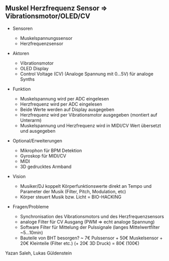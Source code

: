 ## Muskel Herzfrequenz Sensor => Vibrationsmotor/OLED/CV
- Sensoren
	- Muskelspannungssensor
	- Herzfrequenzsensor

- Aktoren
	- Vibrationsmotor
	- OLED Display
	- Control Voltage (CV) (Analoge Spannung mit 0...5V) für analoge Synths

- Funktion
	- Muskelspannung wird per ADC eingelesen
	- Herzfrequenz wird per ADC eingelesen
	- Beide Werte werden auf Display ausgegeben
	- Herzfrequenz wird per Vibrationsmotor ausgegeben (montiert auf Unterarm)
	- Muskelspannung und Herzfrequenz wird in MIDI/CV Wert übersetzt und ausgegeben

- Optional/Erweiterungen
	- Mikrophon für BPM Detektion
	- Gyroskop für MIDI/CV
	- MIDI
	- 3D gedrucktes Armband

- Vision
	- Musiker/DJ koppelt Körperfunktionswerte direkt an Tempo und Parameter der Musik (Filter, Pitch, Modulation, etc)
	- Körper steuert Musik bzw. Licht = BIO-HACKING

- Fragen/Probleme
	- Synchronisation des Vibrationsmotors und des Herzfrequenzsensors
	- analoge Filter für CV Ausgang (PWM => echt analoge Spannung)
	- Software Filter für Mittelung der Pulssignale (langes Mittelwertfilter ~5...10min)
	- Bauteile von BHT besorgen? ~ 7€ Pulssensor + 50€ Muskelsensor + 20€ Kleinteile (Filter etc.) (+ 20€ 3D Druck) = 80€ (100€)


Yazan Saleh, Lukas Güldenstein